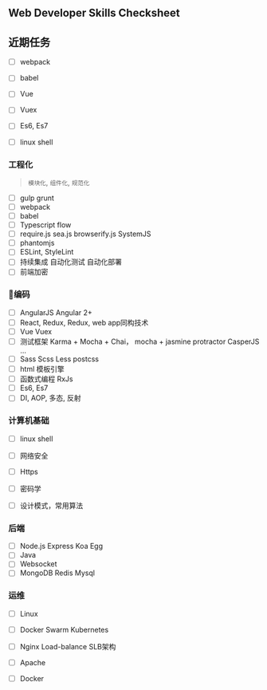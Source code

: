##  Web Developer Skills Checksheet

## 近期任务
- [ ] webpack
- [ ] babel
- [ ] Vue
- [ ] Vuex
- [ ] Es6, Es7
- [ ] linux shell



### 工程化
> `模块化`, `组件化`, `规范化`
- [ ] gulp grunt
- [ ] webpack
- [ ] babel
- [ ] Typescript flow
- [ ] require.js sea.js browserify.js SystemJS
- [ ] phantomjs
- [ ] ESLint, StyleLint
- [ ] 持续集成  自动化测试  自动化部署
- [ ] 前端加密
### 编码
- [ ] AngularJS Angular 2+
- [ ] React, Redux, Redux,  web app同构技术
- [ ] Vue Vuex
- [ ] 测试框架 Karma + Mocha + Chai， mocha + jasmine protractor CasperJS ...
- [ ] Sass Scss Less postcss
- [ ] html 模板引擎
- [ ] 函数式编程 RxJs
- [ ] Es6, Es7
- [ ] DI, AOP, 多态, 反射

### 计算机基础
- [ ] linux shell
- [ ] 网络安全
- [ ] Https
- [ ] 密码学
- [ ] 设计模式，常用算法


### 后端
- [ ] Node.js Express Koa Egg
- [ ] Java
- [ ] Websocket
- [ ] MongoDB Redis Mysql

### 运维
- [ ] Linux
- [ ] Docker Swarm Kubernetes
- [ ] Nginx Load-balance SLB架构
- [ ] Apache
- [ ] Docker

